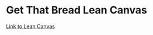 # Get That Bread Lean Canvas

[Link to Lean Canvas](https://docs.google.com/presentation/d/1VqQCDsFwcFaVzAKb1xlhcBBULFYgk3MWsRFXlAWPQd4/edit?usp=sharing)
